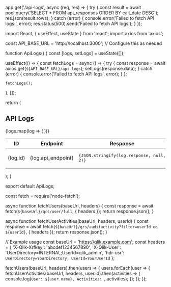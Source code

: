 app.get('/api-logs', async (req, res) => {
  try {
    const result = await pool.query('SELECT * FROM api_responses ORDER BY call_date DESC');
    res.json(result.rows);
  } catch (error) {
    console.error('Failed to fetch API logs:', error);
    res.status(500).send('Failed to fetch API logs');
  }
});


import React, { useEffect, useState } from 'react';
import axios from 'axios';

const API_BASE_URL = 'http://localhost:3000'; // Configure this as needed

function ApiLogs() {
  const [logs, setLogs] = useState([]);

  useEffect(() => {
    const fetchLogs = async () => {
      try {
        const response = await axios.get(`${API_BASE_URL}/api-logs`);
        setLogs(response.data);
      } catch (error) {
        console.error('Failed to fetch API logs', error);
      }
    };

    fetchLogs();
  }, []);

  return (
    <div className="container mt-3">
      <h2>API Logs</h2>
      <table className="table table-striped">
        <thead>
          <tr>
            <th>ID</th>
            <th>Endpoint</th>
            <th>Response</th>
            <th>Call Date</th>
          </tr>
        </thead>
        <tbody>
          {logs.map(log => (
            <tr key={log.id}>
              <td>{log.id}</td>
              <td>{log.api_endpoint}</td>
              <td><pre>{JSON.stringify(log.response, null, 2)}</pre></td>
              <td>{new Date(log.call_date).toLocaleString()}</td>
            </tr>
          ))}
        </tbody>
      </table>
    </div>
  );
}

export default ApiLogs;





















const fetch = require('node-fetch');

async function fetchUsers(baseUrl, headers) {
    const response = await fetch(`${baseUrl}/qrs/user/full`, { headers });
    return response.json();
}

async function fetchUserActivities(baseUrl, headers, userId) {
    const response = await fetch(`${baseUrl}/qrs/auditactivity?filter=userId eq ${userId}`, { headers });
    return response.json();
}

// Example usage
const baseUrl = 'https://qlik.example.com';
const headers = {
    'X-Qlik-Xrfkey': 'abcdef1234567890',
    'X-Qlik-User': 'UserDirectory=INTERNAL;UserId=qlik_admin',
    'hdr-usr': `UserDirectory=YourDirectory; UserId=YourUserId`
};

fetchUsers(baseUrl, headers).then(users => {
    users.forEach(user => {
        fetchUserActivities(baseUrl, headers, user.id).then(activities => {
            console.log(`User: ${user.name}, Activities: `, activities);
        });
    });
});
